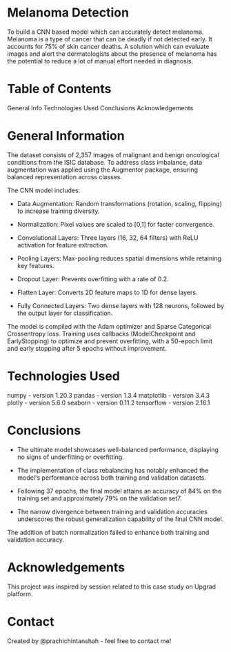# Melanoma Detection

To build a CNN based model which can accurately detect melanoma. Melanoma is a type of cancer that can be deadly if not detected early. It accounts for 75% of skin cancer deaths. A solution which can evaluate images and alert the dermatologists about the presence of melanoma has the potential to reduce a lot of manual effort needed in diagnosis.

# Table of Contents
General Info
Technologies Used
Conclusions
Acknowledgements

# General Information
The dataset consists of 2,357 images of malignant and benign oncological conditions from the ISIC database. To address class imbalance, data augmentation was applied using the Augmentor package, ensuring balanced representation across classes.

The CNN model includes:
- Data Augmentation: Random transformations (rotation, scaling, flipping) to increase training diversity.

- Normalization: Pixel values are scaled to [0,1] for faster convergence.

- Convolutional Layers: Three layers (16, 32, 64 filters) with ReLU activation for feature extraction.

- Pooling Layers: Max-pooling reduces spatial dimensions while retaining key features.

- Dropout Layer: Prevents overfitting with a rate of 0.2.

- Flatten Layer: Converts 2D feature maps to 1D for dense layers.

- Fully Connected Layers: Two dense layers with 128 neurons, followed by the output layer for classification.

The model is compiled with the Adam optimizer and Sparse Categorical Crossentropy loss. Training uses callbacks (ModelCheckpoint and EarlyStopping) to optimize and prevent overfitting, with a 50-epoch limit and early stopping after 5 epochs without improvement.

# Technologies Used
numpy - version 1.20.3 pandas - version 1.3.4 matplotlib - version 3.4.3 plotly - version 5.6.0 seaborn - version 0.11.2 tensorflow - version 2.16.1

# Conclusions

- The ultimate model showcases well-balanced performance, displaying no signs of underfitting or overfitting.

- The implementation of class rebalancing has notably enhanced the model's performance across both training and validation datasets.

- Following 37 epochs, the final model attains an accuracy of 84% on the training set and approximately 79% on the validation set7.

- The narrow divergence between training and validation accuracies underscores the robust generalization capability of the final CNN model.

The addition of batch normalization failed to enhance both training and validation accuracy.

# Acknowledgements
This project was inspired by session related to this case study on Upgrad platform.

# Contact
Created by @prachichintanshah - feel free to contact me!

